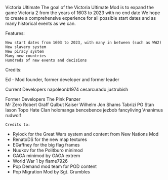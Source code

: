 Victoria Ultimate
The goal of the Victoria Ultimate Mod is to expand the game Victoria 2 from the years of 1603 to 2023 with no end date
We hope to create a comprehensive experience for all possible start dates and as many historical events as we can.

Features:


    New start dates from 1603 to 2023, with many in between (such as WW2)
    New slavery system
    New piracy system
    Many new countries
    Hundreds of new events and decisions

Credits:

Ed - Mod founder, former developer and former leader

Current Developers
    napoleonb1974
    cesarcurado
    justrubish

  Former Developers
    The Pink Panzer  
    Mr Zero 
    Robert Graff 
    Qulbut 
    Kaiser Wilhelm 
    Jon 
    Shams Tabrizi 
    PG Stan 
    Iason Topo 
    Hate Clan 
    holomanga
    bencebence
    jezbob
    fancyliving
    Vnanimus
    rudwolf
  
    
    Credits to:
- Rylock for the Great Wars system and content from New Nations Mod
- RenatoDS for the new map textures
- EGaffney for the big flag frames
- Nuukov for the Politburo minimod
- GAGA minimod by GAGA extrem
- World War 1 by flame7926
- Pop Demand mod team for POD content
- Pop Migration Mod by Sgt. Grumbles
